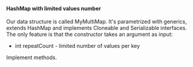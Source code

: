 #### **HashMap with limited values number**

Our data structure is called MyMultiMap. It's parametrized with generics, extends HashMap and implements
Cloneable and Serializable interfaces. The only feature is that the constructor takes an argument as input: 
* int repeatCount - limited number of values per key   

Implement methods.
